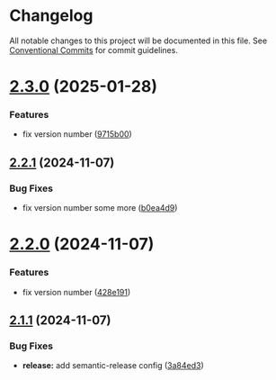 # Changelog

All notable changes to this project will be documented in this file. See
[Conventional Commits](https://conventionalcommits.org) for commit guidelines.

# [2.3.0](https://github.com/scratchfoundation/scratch-analysis/compare/v2.2.1...v2.3.0) (2025-01-28)


### Features

* fix version number ([9715b00](https://github.com/scratchfoundation/scratch-analysis/commit/9715b001ed52dc9651377417e3439f6bccc82700))

## [2.2.1](https://github.com/scratchfoundation/scratch-analysis/compare/v2.2.0...v2.2.1) (2024-11-07)


### Bug Fixes

* fix version number some more ([b0ea4d9](https://github.com/scratchfoundation/scratch-analysis/commit/b0ea4d947544d836ab075cd17ba12d4a001a4fd2))

# [2.2.0](https://github.com/scratchfoundation/scratch-analysis/compare/v2.1.1...v2.2.0) (2024-11-07)


### Features

* fix version number ([428e191](https://github.com/scratchfoundation/scratch-analysis/commit/428e191a7f24760552ee40170353a9f7b599154a))

## [2.1.1](https://github.com/scratchfoundation/scratch-analysis/compare/v2.1.0...v2.1.1) (2024-11-07)


### Bug Fixes

* **release:** add semantic-release config ([3a84ed3](https://github.com/scratchfoundation/scratch-analysis/commit/3a84ed33540a29348a5bc0d50ef84cc34ba6c46d))
